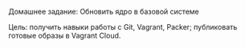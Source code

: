 Домашнее задание:
Обновить ядро в базовой системе

Цель:
получить навыки работы с Git, Vagrant, Packer;
публиковать готовые образы в Vagrant Cloud.
